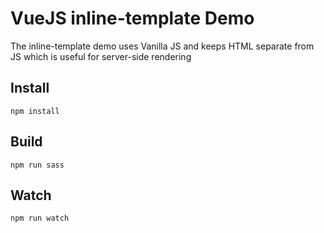 # VueJS inline-template Demo

The inline-template demo uses Vanilla JS and keeps HTML separate from JS which is useful for server-side rendering

## Install
```
npm install
```

## Build
```
npm run sass
```

## Watch
```
npm run watch
```